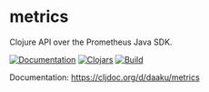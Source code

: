 metrics
=======

Clojure API over the Prometheus Java SDK.

[![Documentation](https://cljdoc.org/badge/daaku/metrics)](https://cljdoc.org/d/daaku/metrics/CURRENT)
[![Clojars](https://img.shields.io/clojars/v/daaku/metrics.svg)](https://clojars.org/daaku/metrics)
[![Build](https://github.com/daaku/metrics-clj/workflows/build/badge.svg)](https://github.com/daaku/metrics-clj/actions?query=workflow%3Abuild)

Documentation: https://cljdoc.org/d/daaku/metrics
